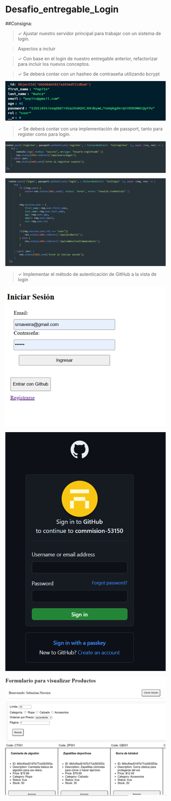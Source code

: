 # Desafio_entregable_Login

##Consigna:

>✓ Ajustar nuestro servidor principal para trabajar con un sistema de login.

>Aspectos a incluir

>✓ Con base en el login de nuestro entregable anterior, refactorizar para incluir los nuevos conceptos.

>✓ Se deberá contar con un hasheo de contraseña utilizando bcrypt

![alt text](/img/image.png)

>✓ Se deberá contar con una implementación de passport, tanto para register como para login.
 
![alt text](/img/image-1.png)

![alt text](/img/image-2.png)

>✓ Implementar el método de autenticación de GitHub a la vista de login

![alt text](/img/image-3.png)

![alt text](/img/image-4.png)

![alt text](/img/image-5.png)

